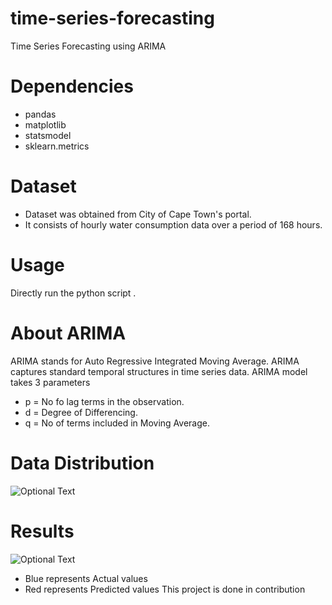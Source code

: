 # time-series-forecasting
Time Series Forecasting using ARIMA
# Dependencies

- pandas
- matplotlib
- statsmodel
- sklearn.metrics

# Dataset 
- Dataset was obtained from City of Cape Town's portal.
- It consists of hourly water consumption data over a period of 168 hours.
# Usage 
Directly run the python script .
# About ARIMA
 ARIMA stands for Auto Regressive Integrated Moving Average. ARIMA captures standard temporal structures in time series data.
 ARIMA model takes 3 parameters
 - p = No fo lag terms in the observation.
 - d = Degree of Differencing.
 - q = No of terms included in Moving Average.
# Data Distribution
![Optional Text](../master/images/histogram.png)
# Results
![Optional Text](../master/images/plot.png)
 - Blue represents Actual values
 - Red represents Predicted values
 This project is done in contribution 
 
